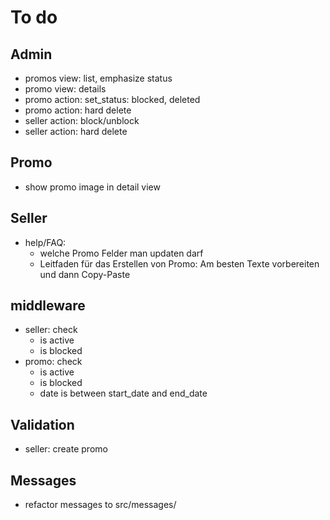 # To do

## Admin

- promos view: list, emphasize status
- promo view: details
- promo action: set_status: blocked, deleted
- promo action: hard delete
- seller action: block/unblock
- seller action: hard delete

## Promo

- show promo image in detail view

## Seller

- help/FAQ:
  - welche Promo Felder man updaten darf
  - Leitfaden für das Erstellen von Promo: Am besten Texte vorbereiten und dann Copy-Paste

## middleware

- seller: check
  - is active
  - is blocked
- promo: check
  - is active
  - is blocked
  - date is between start_date and end_date

## Validation

- seller: create promo

## Messages

- refactor messages to src/messages/
